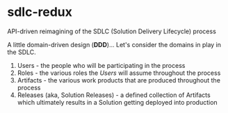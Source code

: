 # sdlc-redux
API-driven reimagining of the SDLC (Solution Delivery Lifecycle) process

A little domain-driven design (**DDD**)...
Let's consider the domains in play in the SDLC.
1) Users - the people who will be participating in the process
2) Roles - the various roles the *Users* will assume throughout the process
3) Artifacts - the various work products that are produced throughout the process
4) Releases (aka, Solution Releases) - a defined collection of Artifacts which ultimately results in a Solution getting deployed into production
